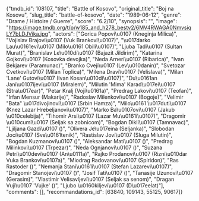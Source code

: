 {"tmdb_id": 108107, "title": "Battle of Kosovo", "original_title": "Boj na Kosovu", "slug_title": "battle-of-kosovo", "date": "1989-06-12", "genre": "Drame / Histoire / Guerre", "score": "6.2/10", "synopsis": "", "image": "https://image.tmdb.org/t/p/w185_and_h278_bestv2/6MV4RWAGA0NmvsiqLY7bLDJVika.jpg", "actors": ["Gorica Popovi\u0107 (Kneginja Milica)", "Vojislav Brajovi\u0107 (Vuk Brankovi\u0107)", "\u017darko Lau\u0161evi\u0107 (Milo\u0161 Obili\u0107)", "Ljuba Tadi\u0107 (Sultan Murat)", "Branislav Le\u010di\u0107 (Bajazit Jildirim)", "Katarina Gojkovi\u0107 (Kosovka devojka)", "Neda Arneri\u0107 (Ribarica)", "Ivan Bekjarev (Paramunac)", "Branko Cveji\u0107 (Lev\u010danin)", "Svetozar Cvetkovi\u0107 (Milan Toplica)", "Milena Dravi\u0107 (Velislava)", "Milan 'Lane' Gutovi\u0107 (Ivan Kosan\u010di\u0107)", "Du\u0161an Jani\u0107ijevi\u0107 (Miralem)", "Milutin 'Mima' Karad\u017ei\u0107 (Stra\u017ear)", "Petar Kralj (Voji\u0161a)", "Predrag Lakovi\u0107 (Teofan)", "Irfan Mensur (Makarije)", "Radoslav Milenkovi\u0107 (Bogoje)", "Velimir \"Bata\" \u017divojinovi\u0107 (Srbin Hamza)", "Milo\u0161 \u017duti\u0107 (Knez Lazar Hrebeljanovi\u0107)", "Marko Ba\u0107ovi\u0107 (Jakub \u010celebija)", "Tihomir Arsi\u0107 (Lazar Mu\u0161i\u0107)", "Dragomir \u010cumi\u0107 (Seljak sa zobnicom)", "Bogdan Dikli\u0107 (Tamnavac)", "Ljiljana Gazdi\u0107 ()", "Olivera Je\u017eina (Seljanka)", "Slobodan Joci\u0107 (Sve\u0161tenik)", "Rastislav Jovi\u0107 (Sluga Milutin)", "Bogdan Kuzmanovi\u0107 ()", "Aleksandar Mati\u0107 ()", "Predrag Milinkovi\u0107 (Trpezar)", "Neda Ognjanovi\u0107 ()", "Suzana Petri\u010devi\u0107 (An\u0111a)", "Rajko Prodanovi\u0107 (Rizni\u010dar Vuka Brankovi\u0107a)", "Miodrag Radovanovi\u0107 (Spiridon)", "Ras Rastoder ()", "Nemanja Stani\u0161i\u0107 (Stefan Lazarevi\u0107)", "Dragomir Stanojevi\u0107 ()", "Josif Tati\u0107 ()", "Tanasije Uzunovi\u0107 (Gerasim)", "Vlastimir Velisavljevi\u0107 (Seljak sa senom)", "Dragan Vuji\u0107 'Vujke' ()", "Ljubo \u0160kiljevi\u0107 (D\u017eelat)"], "comments": [], "recommandations_id": [63840, 109143, 55125, 90617]}